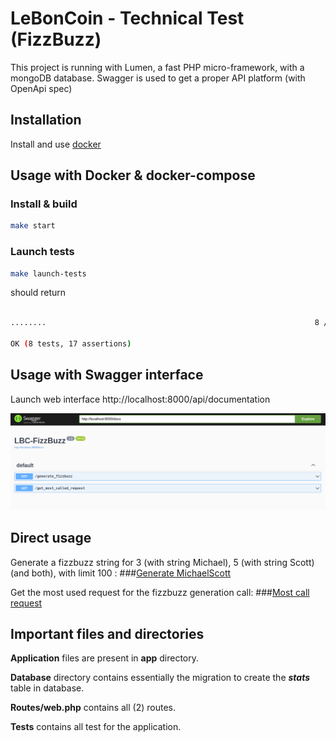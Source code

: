 # LeBonCoin - Technical Test (FizzBuzz)

This project is running with Lumen, a fast PHP micro-framework, with a mongoDB database. Swagger is used to get a proper API platform (with OpenApi spec)

## Installation

Install and use [docker](https://docs.docker.com/get-docker/)

## Usage with Docker & docker-compose

### Install & build
```bash
make start
```

### Launch tests
```bash
make launch-tests
```
should return
```bash

........                                                            8 / 8 (100%)

OK (8 tests, 17 assertions)
```

## Usage with Swagger interface
Launch web interface http://localhost:8000/api/documentation

![Swagger](storage/static/swagger.png?raw=true "Interface")

## Direct usage
Generate a fizzbuzz string for 3 (with string Michael), 5 (with string Scott) (and both), with limit 100 : 
###[Generate MichaelScott](http://localhost:8000/generate_fizzbuzz?int1=3&int2=5&limit=100&str1=Michael&str2=Scott)

Get the most used request for the fizzbuzz generation call:
###[Most call request](http://localhost:8000/get_most_called_request)

## Important files and directories
**Application** files are present in **app** directory.

**Database** directory contains essentially the migration to create the _**_stats_**_ table in database.

**Routes/web.php** contains all (2) routes.

**Tests** contains all test for the application.
